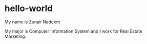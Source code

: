# hello-world

My name is Zunair Nadeem

My major is Computer Information System and I work for Real Estate Marketing.
